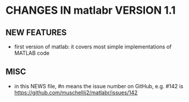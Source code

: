 # CHANGES IN matlabr VERSION 1.1

## NEW FEATURES

- first version of matlab: it covers most simple implementations of MATLAB code

## MISC

- in this NEWS file, #n means the issue number on GitHub, e.g. #142 is https://github.com/muschellij2/matlabr/issues/142
